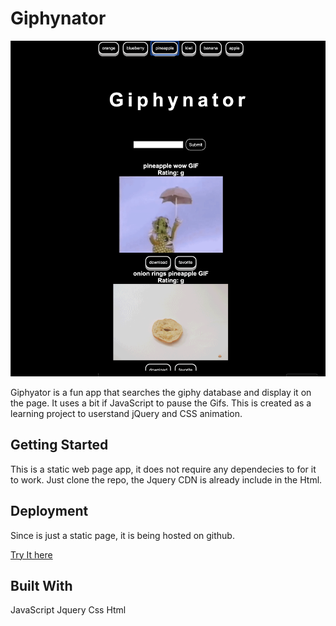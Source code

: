# Giphynator

![ScreenShot](https://github.com/jixuni/giphy_api/blob/master/styles/images/giphy.png)

Giphyator is a fun app that searches the giphy database and display it on the page. It uses a bit if JavaScript to pause the Gifs. This is created as a learning project to userstand jQuery and CSS animation. 

## Getting Started

This is a static web page app, it does not require any dependecies to for it to work. Just clone the repo, the Jquery CDN is already include in the Html.


## Deployment

Since is just a static page, it is being hosted on github.

[Try It here](https://jixuni.github.io/giphy_api/)



## Built With

JavaScript
Jquery
Css
Html




